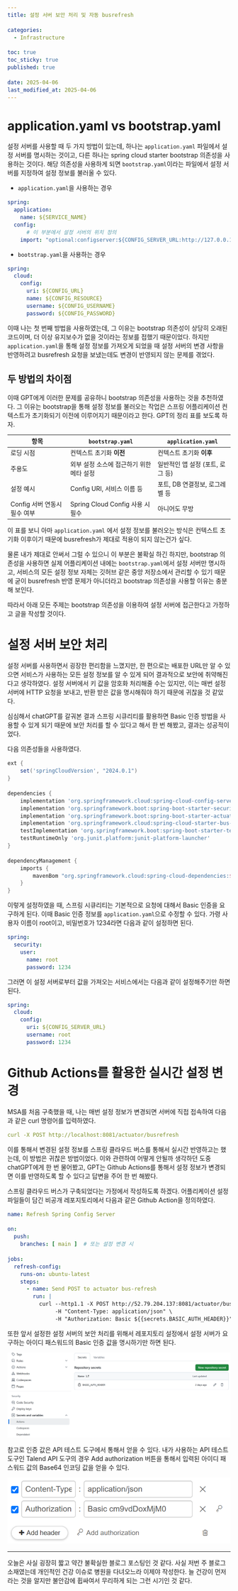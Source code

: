```yaml
---
title: 설정 서버 보안 처리 및 자동 busrefresh

categories:
  - Infrastructure

toc: true
toc_sticky: true
published: true
 
date: 2025-04-06
last_modified_at: 2025-04-06
---
```


# application.yaml vs bootstrap.yaml

설정 서버를 사용할 때 두 가지 방법이 있는데, 하나는 `application.yaml` 파일에서 설정 서버를 명시하는 것이고, 다른 하나는 spring cloud starter bootstrap 의존성을 사용하는 것이다. 해당 의존성을 사용하게 되면 `bootstrap.yaml`이라는 파일에서 설정 서버를 지정하여 설정 정보를 불러올 수 있다.

- `application.yaml`을 사용하는 경우

```yaml
spring:
  application:
    name: ${SERVICE_NAME}
  config:
	  # 이 부분에서 설정 서버의 위치 정의
    import: "optional:configserver:${CONFIG_SERVER_URL:http://127.0.0.1:8888}"
```

- `bootstrap.yaml`을 사용하는 경우

```yaml
spring:
  cloud:
    config:
      uri: ${CONFIG_URL}
      name: ${CONFIG_RESOURCE}
      username: ${CONFIG_USERNAME}
      password: ${CONFIG_PASSWORD}
```

이때 나는 첫 번째 방법을 사용하였는데, 그 이유는 bootstrap 의존성이 상당히 오래된 코드이며, 더 이상 유지보수가 없을 것이라는 정보를 접했기 때문이었다. 하지만 `application.yaml`을 통해 설정 정보를 가져오게 되었을 때 설정 서버의 변경 사항을 반영하려고 busrefresh 요청을 보냈는데도 변경이 반영되지 않는 문제를 겪었다.

## 두 방법의 차이점

이때 GPT에게 이러한 문제를 공유하니 bootstrap 의존성을 사용하는 것을 추천하였다. 그 이유는 bootstrap을 통해 설정 정보를 불러오는 작업은 스프링 어플리케이션 컨텍스트가 초기화되기 이전에 이루어지기 때문이라고 한다. GPT의 정리 표를 보도록 하자.

| 항목 | `bootstrap.yaml` | `application.yaml` |
| --- | --- | --- |
| 로딩 시점 | 컨텍스트 초기화 **이전** | 컨텍스트 초기화 **이후** |
| 주용도 | 외부 설정 소스에 접근하기 위한 메타 설정 | 일반적인 앱 설정 (포트, 로그 등) |
| 설정 예시 | Config URI, 서비스 이름 등 | 포트, DB 연결정보, 로그레벨 등 |
| Config 서버 연동시 필수 여부 | Spring Cloud Config 사용 시 필수 | 아니어도 무방 |

이 표를 보니 아마 `application.yaml` 에서 설정 정보를 불러오는 방식은 컨텍스트 초기화 이후이기 때문에 busrefresh가 제대로 적용이 되지 않는건가 싶다. 

물론 내가 제대로 안써서 그럴 수 있으니 이 부분은 불확실 하긴 하지만, bootstrap 의존성을 사용하면 실제 어플리케이션 내에는 `bootstrap.yaml`에서 설정 서버만 명시하고, 서비스의 모든 설정 정보 자체는 깃허브 같은 중앙 저장소에서 관리할 수 있기 때문에 굳이 busrefresh 반영 문제가 아니더라고 bootstrap 의존성을 사용할 이유는 충분해 보인다.

따라서 아래 모든 주제는 bootstrap 의존성을 이용하여 설정 서버에 접근한다고 가정하고 글을 작성할 것이다.

# 설정 서버 보안 처리

설정 서버를 사용하면서 굉장한 편리함을 느꼈지만, 한 편으로는 배포한 URL만 알 수 있으면 서비스가 사용하는 모든 설정 정보를 알 수 있게 되어 결과적으로 보안에 취약해진다고 생각하였다. 설정 서버에서 키 값을 암호화 처리해줄 수는 있지만, 이는 매번 설정 서버에 HTTP 요청을 보내고, 반환 받은 값을 명시해줘야 하기 때문에 귀찮을 것 같았다.

심심해서 chatGPT를 갈궈본 결과 스프링 시큐리티를 활용하면 Basic 인증 방법을 사용할 수 있게 되기 때문에 보안 처리를 할 수 있다고 해서 한 번 해봤고, 결과는 성공적이었다. 

다음 의존성들을 사용하였다.

```groovy
ext {
    set('springCloudVersion', "2024.0.1")
}

dependencies {
    implementation 'org.springframework.cloud:spring-cloud-config-server'
    implementation 'org.springframework.boot:spring-boot-starter-security'
    implementation 'org.springframework.boot:spring-boot-starter-actuator'
    implementation 'org.springframework.cloud:spring-cloud-starter-bus-amqp'
    testImplementation 'org.springframework.boot:spring-boot-starter-test'
    testRuntimeOnly 'org.junit.platform:junit-platform-launcher'
}

dependencyManagement {
    imports {
        mavenBom "org.springframework.cloud:spring-cloud-dependencies:${springCloudVersion}"
    }
}
```

이렇게 설정하였을 때, 스프링 시큐리티는 기본적으로 요청에 대해서 Basic 인증을 요구하게 된다. 이때 Basic 인증 정보를 `application.yaml`으로 수정할 수 있다. 가령 사용자 이름이 root이고, 비밀번호가 1234라면 다음과 같이 설정하면 된다.

```yaml
spring:
  security:
    user:
      name: root
      password: 1234
```

그러면 이 설정 서버로부터 값을 가져오는 서비스에서는 다음과 같이 설정해주기만 하면 된다.

```yaml
spring:
  cloud:
    config:
      uri: ${CONFIG_SERVER_URL}
      username: root
      password: 1234
```

# Github Actions를 활용한 실시간 설정 변경

MSA를 처음 구축했을 때, 나는 매번 설정 정보가 변경되면 서버에 직접 접속하여 다음과 같은 curl 명령어를 입력하였다.

```yaml
curl -X POST http://localhost:8081/actuator/busrefresh
```

이를 통해서 변경된 설정 정보를 스프링 클라우드 버스를 통해서 실시간 반영하고는 했는데, 이 방법은 귀찮은 방법이었다. 이와 관련하여 어떻게 안될까 생각하던 도중 chatGPT에게 한 번 물어봤고, GPT는 Github Actions를 통해서 설정 정보가 변경되면 이를 반영하도록 할 수 있다고 답변을 주어 한 번 해봤다.

스프링 클라우드 버스가 구축되었다는 가정에서 작성하도록 하겠다. 어플리케이션 설정 파일들이 담긴 비공개 레포지토리에서 다음과 같은 Github Action을 정의하였다.

```yaml
name: Refresh Spring Config Server

on:
  push:
    branches: [ main ]  # 또는 설정 변경 시

jobs:
  refresh-config:
    runs-on: ubuntu-latest
    steps:
      - name: Send POST to actuator bus-refresh
        run: |
          curl --http1.1 -X POST http://52.79.204.137:8081/actuator/busrefresh \
               -H "Content-Type: application/json" \
               -H "Authorization: Basic ${{secrets.BASIC_AUTH_HEADER}}"
```

또한 앞서 설정한 설정 서버의 보안 처리를 위해서 레포지토리 설정에서 설정 서버가 요구하는 아이디 패스워드의 Basic 인증 값을 명시하기만 하면 된다. 

![깃헙 엑션 인증 값 명시](/assets/images/set-server-security-handling-and-automatic-busrefresh_01.png)

참고로 인증 값은 API 테스트 도구에서 통해서 얻을 수 있다. 내가 사용하는 API 테스트 도구인 Talend API 도구의 경우 Add authorization 버튼을 통해서 입력된 아이디 패스워드 값의 Base64 인코딩 값을 얻을 수 있다.

![인증 값 Base64 사용 예시](/assets/images/set-server-security-handling-and-automatic-busrefresh_02.png)

---

오늘은 사실 굉장히 짧고 약간 불확실한 블로그 포스팅인 것 같다. 사실 저번 주 블로그 소재였는데 개인적인 건강 이슈로 병원을 다녀오느라 이제야 작성한다. 늘 건강이 먼저라는 것을 알지만 불안감에 휩싸여서 무리하게 되는 그런 시기인 것 같다.